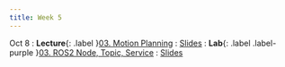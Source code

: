 ```yaml
---
title: Week 5
---
```


Oct 8
: **Lecture**{: .label }[03. Motion Planning](#)
  : [Slides](https://rpai-lab.github.io/EE211/assets/slides/lecture/EE211-24Fall-Lecture3.pdf)
: **Lab**{: .label .label-purple }[03. ROS2 Node, Topic, Service](#) 
  : [Slides](https://rpai-lab.github.io/EE211/assets/slides/lab/EE211-24Fall-Lab3.pdf)

